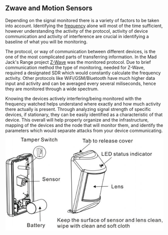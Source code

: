 ## Zwave and Motion Sensors
Depending on the signal monitored there is a variety of factors to be taken into account. Identifying the [frequency](oursera.org/browse/information-technology/security?languages=en) alone will most of the time sufficient, however understanding the activity of the protocol, activity of device communication and activity of interference are crucial in identifying a baseline of what you will be monitoring.

The protocol, or way of communication between different devices, is the one of the most complicated parts of transferring information. In the Mad Jack's Range project [Z-Wave](https://en.wikipedia.org/wiki/Z-Wave) was the monitored protocol. Due to brief communication method the type of monitoring, needed for Z-Wave, required a designated SDR which would constantly calculate the frequency activity. Other protocols like WiFi/GSM/Bluetooth have much higher data input and activity and can be averaged every several miliseconds, hence they are monitored through a wide spectrum.

Knowing the devices actively interfering/being monitored with the frequency watched helps understand where exactly and how much activity there actually is present. Through analyzing signal strength of specific devices, if stationary, they can be easily identified as a characteristic of that device. This overall will help properly organize and the infrastructure, mapping of the devices and the node that will monitor them, and identify the parameters which would separate attacks from your device communicating.

![](Zwave%20Sensor.jpg)
